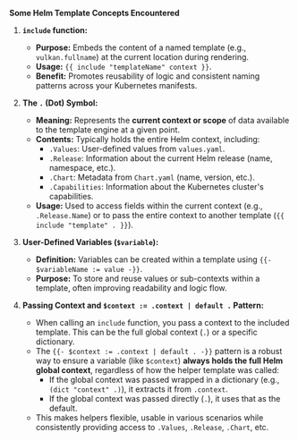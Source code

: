 **Some Helm Template Concepts Encountered**

1.  **`include` function:**

    - **Purpose:** Embeds the content of a named template (e.g., `vulkan.fullname`) at the current location during rendering.
    - **Usage:** `{{ include "templateName" context }}`.
    - **Benefit:** Promotes reusability of logic and consistent naming patterns across your Kubernetes manifests.

2.  **The `.` (Dot) Symbol:**

    - **Meaning:** Represents the **current context or scope** of data available to the template engine at a given point.
    - **Contents:** Typically holds the entire Helm context, including:
      - `.Values`: User-defined values from `values.yaml`.
      - `.Release`: Information about the current Helm release (name, namespace, etc.).
      - `.Chart`: Metadata from `Chart.yaml` (name, version, etc.).
      - `.Capabilities`: Information about the Kubernetes cluster's capabilities.
    - **Usage:** Used to access fields within the current context (e.g., `.Release.Name`) or to pass the entire context to another template (`{{ include "template" . }}`).

3.  **User-Defined Variables (`$variable`):**

    - **Definition:** Variables can be created within a template using `{{- $variableName := value -}}`.
    - **Purpose:** To store and reuse values or sub-contexts within a template, often improving readability and logic flow.

4.  **Passing Context and `$context := .context | default .` Pattern:**
    - When calling an `include` function, you pass a context to the included template. This can be the full global context (`.`) or a specific dictionary.
    - The `{{- $context := .context | default . -}}` pattern is a robust way to ensure a variable (like `$context`) **always holds the full Helm global context**, regardless of how the helper template was called:
      - If the global context was passed wrapped in a dictionary (e.g., `(dict "context" .)`), it extracts it from `.context`.
      - If the global context was passed directly (`.`), it uses that as the default.
    - This makes helpers flexible, usable in various scenarios while consistently providing access to `.Values`, `.Release`, `.Chart`, etc.
